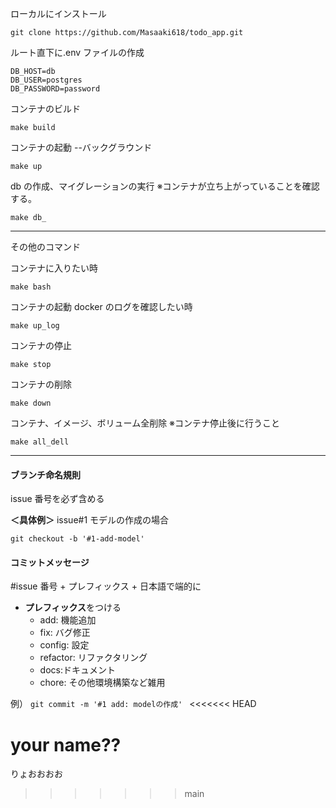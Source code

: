 ローカルにインストール

```
git clone https://github.com/Masaaki618/todo_app.git
```

ルート直下に.env ファイルの作成

```
DB_HOST=db
DB_USER=postgres
DB_PASSWORD=password
```

コンテナのビルド

```
make build
```

コンテナの起動 --バックグラウンド

```
make up
```

db の作成、マイグレーションの実行
※コンテナが立ち上がっていることを確認する。

```
make db_
```

---

その他のコマンド

コンテナに入りたい時

```
make bash
```

コンテナの起動 docker のログを確認したい時

```
make up_log
```

コンテナの停止

```
make stop
```

コンテナの削除

```
make down
```

コンテナ、イメージ、ボリューム全削除
※コンテナ停止後に行うこと

```
make all_dell
```

---

#### ブランチ命名規則

issue 番号を必ず含める

**＜具体例＞**
issue#1 モデルの作成の場合

`git checkout -b '#1-add-model'`

#### コミットメッセージ

#issue 番号 + プレフィックス + 日本語で端的に

- **プレフィックス**をつける
  - add: 機能追加
  - fix: バグ修正
  - config: 設定
  - refactor: リファクタリング
  - docs:ドキュメント
  - chore: その他環境構築など雑用

例）
`git commit -m '#1 add: modelの作成' `
<<<<<<< HEAD

your name??
=======
りょおおおお
>>>>>>> main
